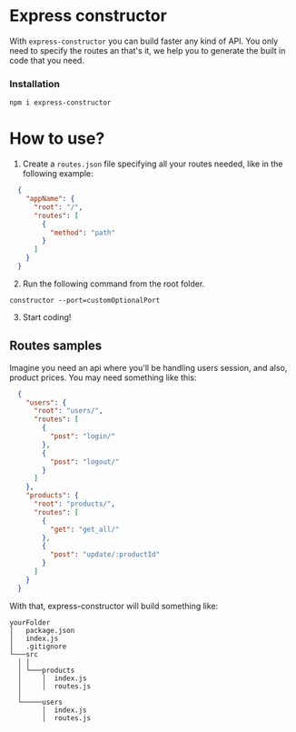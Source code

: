 # Express constructor
With `express-constructor` you can build faster any kind of API. You only need to specify the routes an that's it, we help you to generate the built in code that you need.


### Installation
```
npm i express-constructor
```

# How to use?

1. Create a `routes.json` file specifying all your routes needed, like in the following example:
```json
  {
    "appName": {
      "root": "/",
      "routes": [
        {
          "method": "path"
        }
      ]
    }
  }
```



2. Run the following command from the root folder.
```
constructor --port=customOptionalPort
```


3. Start coding!


## Routes samples
Imagine you need an api where you'll be handling users session, and also, product prices. You may need something like this:
```json
  {
    "users": {
      "root": "users/",
      "routes": [
        {
          "post": "login/"
        },
        {
          "post": "logout/"
        }
      ]
    },
    "products": {
      "root": "products/",
      "routes": [
        {
          "get": "get_all/"
        },
        {
          "post": "update/:productId"
        }
      ]
    }
  }
```

With that, express-constructor will build something like:

```
yourFolder
│   package.json
│   index.js
│   .gitignore
└───src
  │ │
  │ └───products
  │     │  index.js
  │     │  routes.js
  │
  └─────users
        │  index.js
        │  routes.js


```

